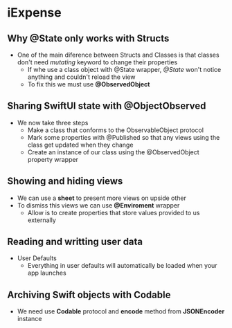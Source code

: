# iExpense

## Why @State only works with Structs

* One of the main diference between Structs and Classes is that classes don't need _mutating_ keyword to change their properties
  * If whe use a class object with @State wrapper, _@State_ won't notice anything and couldn't reload the view
  * To fix this we must use __@ObservedObject__

## Sharing SwiftUI state with @ObjectObserved

* We now take three steps
  * Make a class that conforms to the ObservableObject protocol
  * Mark some properties with @Published so that any views using the class get updated when they change
  * Create an instance of our class using the @ObservedObject property wrapper

## Showing and hiding views

* We can use a __sheet__ to present more views on upside other
* To dismiss this views we can use __@Enviroment__ wrapper
  * Allow is to create properties that store values provided to us externally

## Reading and writting user data

* User Defaults
  * Everything in user defaults will automatically be loaded when your app launches

## Archiving Swift objects with Codable

* We need use __Codable__ protocol and __encode__ method from __JSONEncoder__ instance
